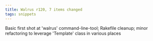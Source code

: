 ```yaml
---
title: Walrus r120, 7 items changed
tags: snippets
---
```


Basic first shot at 'walrus' command-line-tool; Rakefile cleanup; minor refactoring to leverage 'Template' class in various places
